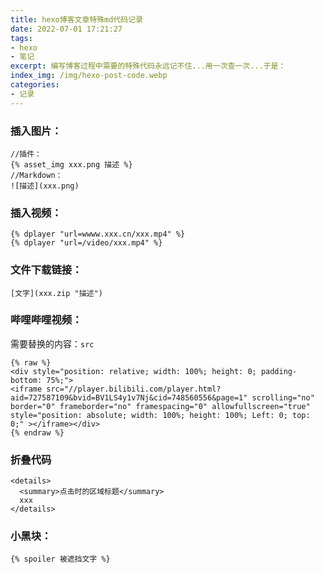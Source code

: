 ```yaml
---
title: hexo博客文章特殊md代码记录
date: 2022-07-01 17:21:27
tags:
- hexo
- 笔记
excerpt: 编写博客过程中需要的特殊代码永远记不住...用一次查一次...于是：
index_img: /img/hexo-post-code.webp
categories: 
- 记录
---
```


### 插入图片：
```
//插件：
{% asset_img xxx.png 描述 %}
//Markdown：
![描述](xxx.png)
```

### 插入视频：
```
{% dplayer "url=wwww.xxx.cn/xxx.mp4" %}
{% dplayer "url=/video/xxx.mp4" %}
```

### 文件下载链接：
```
[文字](xxx.zip "描述")
```
### 哔哩哔哩视频：
需要替换的内容：`src`
```
{% raw %}
<div style="position: relative; width: 100%; height: 0; padding-bottom: 75%;">
<iframe src="//player.bilibili.com/player.html?aid=727587109&bvid=BV1LS4y1v7Nj&cid=748560556&page=1" scrolling="no" border="0" frameborder="no" framespacing="0" allowfullscreen="true" style="position: absolute; width: 100%; height: 100%; Left: 0; top: 0;" ></iframe></div>
{% endraw %}
```
### 折叠代码
```
<details>
  <summary>点击时的区域标题</summary>
  xxx
</details>
```

### 小黑块：
```
{% spoiler 被遮挡文字 %}
```
